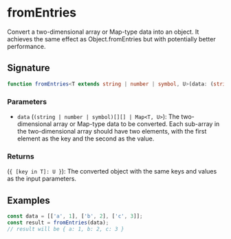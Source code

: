 # fromEntries

Convert a two-dimensional array or Map-type data into an object. It achieves the same effect as Object.fromEntries but with potentially better performance.

## Signature

```typescript
function fromEntries<T extends string | number | symbol, U>(data: (string | number|symbol)[][] | Map<T, U>): { [key in T]: U }
```

### Parameters

- `data` (`(string | number | symbol)[][] | Map<T, U>`): The two-dimensional array or Map-type data to be converted. Each sub-array in the two-dimensional array should have two elements, with the first element as the key and the second as the value.

### Returns

(`{ [key in T]: U }`): The converted object with the same keys and values as the input parameters.

## Examples

```typescript
const data = [['a', 1], ['b', 2], ['c', 3]];
const result = fromEntries(data);  
// result will be { a: 1, b: 2, c: 3 }
```